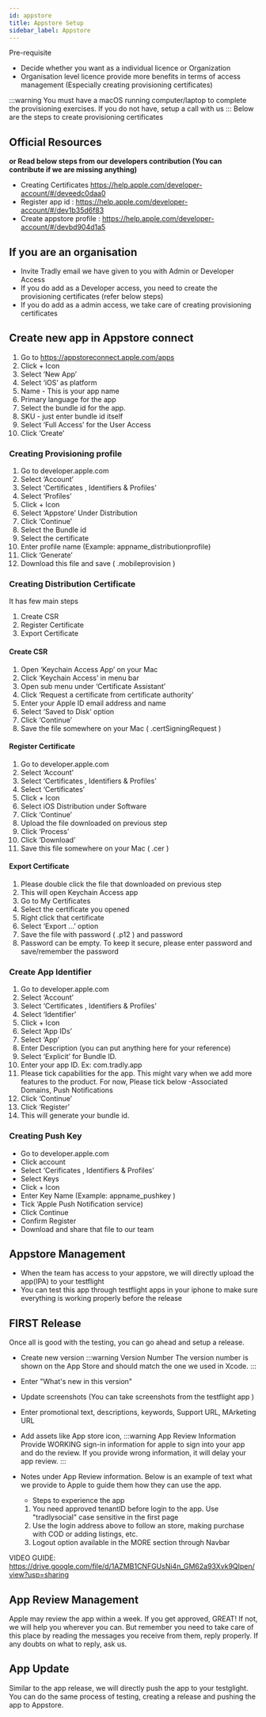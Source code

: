 ```yaml
---
id: appstore
title: Appstore Setup
sidebar_label: Appstore
---
```


Pre-requisite 
- Decide whether you want as a individual licence or Organization
- Organisation level licence provide more benefits in terms of access management (Especially creating provisioning certificates)

:::warning
You must have a macOS running computer/laptop to complete the provisioning exercises. If you do not have, setup a call with us
:::
Below are the steps to create provisioning certificates

## Official Resources 
**or Read below steps from our developers contribution (You can contribute if we are missing anything)**
- Creating Certificates https://help.apple.com/developer-account/#/deveedc0daa0
- Register app id : https://help.apple.com/developer-account/#/dev1b35d6f83
- Create appstore profile : https://help.apple.com/developer-account/#/devbd904d1a5

## If you are an organisation 
- Invite Tradly email we have given to you with Admin or Developer Access
- If you do add as a Developer access, you need to create the provisioning certificates (refer below steps) 
- If you do add as a admin access, we take care of creating provisioning certificates 

## Create new app in Appstore connect
1. Go to https://appstoreconnect.apple.com/apps
2. Click + Icon
3. Select ‘New App’
4. Select ‘iOS’ as platform
5. Name - This is your app name
6. Primary language for the app
7. Select the bundle id for the app.
8. SKU - just enter bundle id itself
9. Select ‘Full Access’ for the User Access
10. Click ‘Create’



### Creating Provisioning profile

1. Go to developer.apple.com
2. Select ‘Account’
3. Select ‘Certificates , Identifiers & Profiles’
4. Select ‘Profiles’
5. Click + Icon
6. Select ‘Appstore’ Under Distribution
7. Click ‘Continue’
8. Select the Bundle id 
9. Select the certificate 
10. Enter profile name (Example: appname_distributionprofile)
11. Click ‘Generate’
12. Download this file and save ( .mobileprovision )


### Creating Distribution Certificate

It has few main steps
1. Create CSR
2. Register Certificate
3. Export Certificate



#### Create CSR 
1. Open ‘Keychain Access App’ on your Mac
2. Click ‘Keychain Access’ in menu bar
3. Open sub menu under ‘Certificate Assistant’
4. Click ‘Request a certificate from certificate authority’
5. Enter your Apple ID email address and name
6. Select ‘Saved to Disk’ option
7. Click ‘Continue’
8. Save the file somewhere on your Mac ( .certSigningRequest )


#### Register Certificate
1. Go to developer.apple.com
2. Select ‘Account’
3. Select ‘Certificates , Identifiers & Profiles’
4. Select ‘Certificates’
5. Click + Icon
6. Select iOS Distribution under Software
7. Click ‘Continue’
8. Upload the file downloaded on previous step
9. Click ‘Process’
10. Click ‘Download’
11. Save this file somewhere on your Mac ( .cer )


#### Export Certificate 

1. Please double click the file that downloaded on previous step
2. This will open Keychain Access app
3. Go to My Certificates
4. Select the certificate you opened 
5. Right click that certificate
6. Select ‘Export …’ option
7. Save the file with password ( .p12 ) and password
8. Password can be empty. To keep it secure, please enter password and save/remember the password


### Create App Identifier
1. Go to developer.apple.com
2. Select ‘Account’
3. Select ‘Certificates , Identifiers & Profiles’
4. Select ‘Identifier’
5. Click + Icon
6. Select ‘App IDs’
7. Select ‘App’
8. Enter Description (you can put anything here for your reference)
9. Select ‘Explicit’ for Bundle ID.  
10. Enter your app ID. Ex: com.tradly.app
11. Please tick capabilities for the app. This might vary when we add more features to the product. For now, Please tick below -Associated Domains, Push Notifications
12. Click ‘Continue’
13. Click ‘Register’
14. This will generate your bundle id.


### Creating Push Key
- Go to developer.apple.com
- Click account
- Select ‘Cerificates , Identifiers & Profiles’
- Select Keys
- Click + Icon
- Enter Key Name (Example: appname_pushkey )
- Tick ‘Apple Push Notification service)
- Click Continue
- Confirm Register
- Download and share that file to our team



## Appstore Management 
- When the team has access to your appstore, we will directly upload the app(IPA) to your testflight 
- You can test this app through testflight apps in your iphone to make sure everything is working properly before the release

## FIRST Release
Once all is good with the testing, you can go ahead and setup a release. 
- Create new version 
:::warning Version Number
The version number is shown on the App Store and should match the one we used in Xcode.
:::

- Enter "What's new in this version"
- Update screenshots (You can take screenshots from the testflight app )
- Enter promotional text, descriptions, keywords, Support URL, MArketing URL 
- Add assets like App store icon, 
:::warning App Review Information
Provide WORKING sign-in information for apple to sign into your app and do the review. If you provide wrong information, it will delay your app review. 
:::

- Notes under App Review information. Below is an example of text what we provide to Apple to guide them how they can use the app. 
  - Steps to experience the app
  1. You need approved tenantID before login to the app. Use "tradlysocial" case sensitive in the first page
  2. Use the login address above to follow an store, making purchase with COD or adding listings, etc. 
  3. Logout option available in the MORE section through Navbar

VIDEO GUIDE: https://drive.google.com/file/d/1AZMB1CNFGUsNi4n_GM62a93Xvk9QIpen/view?usp=sharing



## App Review Management
Apple may review the app within a week. If you get approved, GREAT! If not, we will help you wherever you can. But remember you need to take care of this place by reading the messages you receive from them, reply properly. If any doubts on what to reply, ask us. 

## App Update
Similar to the app release, we will directly push the app to your testglight. You can do the same process of testing, creating a release and pushing the app to Appstore. 

